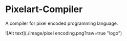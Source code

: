 # Pixelart-Compiler
A compiler for pixel encoded programming language.

![Alt text](./image/pixel encoding.png?raw=true "logo")
